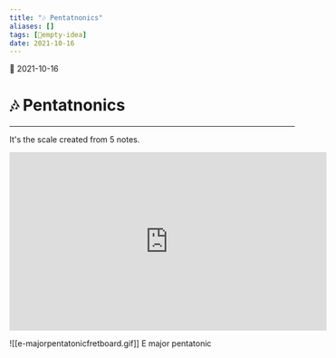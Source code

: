 ```yaml
---
title: "🎶 Pentatnonics"
aliases: []
tags: [💭empty-idea]
date: 2021-10-16
---
```

🌱 2021-10-16
# 🎶 Pentatnonics
___
It's the scale created from 5 notes.

<iframe width="560" height="315" src="https://www.youtube-nocookie.com/embed/X9rYOhX77mA" title="YouTube video player" frameborder="0" allow="accelerometer; autoplay; clipboard-write; encrypted-media; gyroscope; picture-in-picture" allowfullscreen></iframe>

![[e-majorpentatonicfretboard.gif]]
E major pentatonic